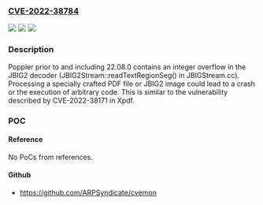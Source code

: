 ### [CVE-2022-38784](https://cve.mitre.org/cgi-bin/cvename.cgi?name=CVE-2022-38784)
![](https://img.shields.io/static/v1?label=Product&message=n%2Fa&color=blue)
![](https://img.shields.io/static/v1?label=Version&message=n%2Fa&color=blue)
![](https://img.shields.io/static/v1?label=Vulnerability&message=n%2Fa&color=brighgreen)

### Description

Poppler prior to and including 22.08.0 contains an integer overflow in the JBIG2 decoder (JBIG2Stream::readTextRegionSeg() in JBIGStream.cc). Processing a specially crafted PDF file or JBIG2 image could lead to a crash or the execution of arbitrary code. This is similar to the vulnerability described by CVE-2022-38171 in Xpdf.

### POC

#### Reference
No PoCs from references.

#### Github
- https://github.com/ARPSyndicate/cvemon

